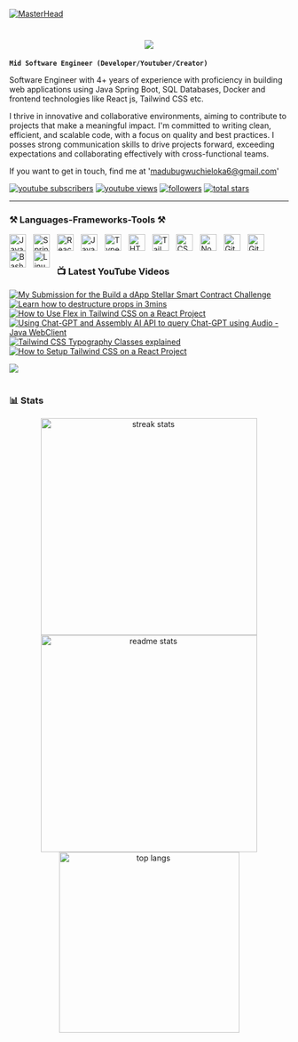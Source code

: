 
[![MasterHead](https://media.licdn.com/dms/image/D4D16AQETU_oHMfeilA/profile-displaybackgroundimage-shrink_350_1400/0/1717535297685?e=1723680000&v=beta&t=T6CLZdG11BXgtzUdv8gezqei2nrL_VLjPghh8g7JfJo)](https://linkedin.com/in/chieloka-madubugwu-java)

#
<h1 align="center">
    <img src="https://readme-typing-svg.herokuapp.com/?font=Righteous&size=35&center=true&vCenter=true&width=500&height=70&duration=4000&lines=Hi+There!+👋;+I'm+Chieloka+Madubugwu!;" />
</h1>

**`Mid Software Engineer (Developer/Youtuber/Creator)`**

Software Engineer with 4+ years of experience with proficiency in building web applications using Java Spring Boot, SQL Databases, Docker and frontend technologies like React js, Tailwind CSS etc. 

I thrive in innovative and collaborative environments, aiming to contribute to projects that make a meaningful impact. I'm committed to writing clean, efficient, and scalable code, with a focus on quality and best practices. I posses strong communication skills to drive projects forward, exceeding expectations and collaborating effectively with cross-functional teams.

If you want to get in touch, find me at 'madubugwuchieloka6@gmail.com'

   <p align="left">
      <a href="https://www.youtube.com/@chielokacodes?sub_confirmation=1">
         <img alt="youtube subscribers" title="Subscribe to my YouTube channel" src="https://custom-icon-badges.demolab.com/youtube/channel/subscribers/UCxeidn-jDJX0699p2XM3xhA?color=%23E05D44&label=SUBSCRIBE&logo=video&logoColor=white&style=for-the-badge&labelColor=CE4630"/></a> 
      <a href="https://www.youtube.com/@chielokacodes">
         <img alt="youtube views" title="YouTube views" src="https://custom-icon-badges.demolab.com/youtube/channel/views/UCxeidn-jDJX0699p2XM3xhA?color=%23E1AD0E&logo=eye&logoColor=white&style=for-the-badge&labelColor=C79600"/></a> 
      <a href="https://github.com/Chielokacode?tab=followers">
         <img alt="followers" title="Follow me on Github" src="https://custom-icon-badges.demolab.com/github/followers/chielokacode?color=236ad3&labelColor=1155ba&style=for-the-badge&logo=person-add&label=Follow&logoColor=white"/></a>
      <a href="https://github.com/Chielokacode?tab=repositories&sort=stargazers">
         <img alt="total stars" title="Total stars on GitHub" src="https://custom-icon-badges.demolab.com/github/stars/chielokacode?color=55960c&style=for-the-badge&labelColor=488207&logo=star"/></a>
   </p>

---
 ### ⚒️ Languages-Frameworks-Tools ⚒️

<img align="left" alt="Java" width="30px" style="padding-right:10px;" src="https://cdn.jsdelivr.net/gh/devicons/devicon/icons/java/java-original.svg"/>
<img align="left" alt="Spring" width="30px" style="padding-right:10px;" src="https://cdn.jsdelivr.net/gh/devicons/devicon/icons/spring/spring-original.svg" />
<img align="left" alt="React" width="30px" style="padding-right:10px;" src="https://cdn.jsdelivr.net/gh/devicons/devicon/icons/react/react-original.svg" />
<img align="left" alt="JavaScript" width="30px" style="padding-right:10px;" src="https://cdn.jsdelivr.net/gh/devicons/devicon/icons/javascript/javascript-plain.svg" />
<img align="left" alt="TypeScript" width="30px" style="padding-right:10px;" src="https://cdn.jsdelivr.net/gh/devicons/devicon/icons/typescript/typescript-plain.svg" />
<img align="left" alt="HTML" width="30px" style="padding-right:10px;" src="https://cdn.jsdelivr.net/gh/devicons/devicon/icons/html5/html5-plain.svg" />
<img align="left" alt="Tailwind CSS" width="30px" style="padding-right:10px;" src="https://upload.wikimedia.org/wikipedia/commons/d/d5/Tailwind_CSS_Logo.svg" />
<img align="left" alt="CSS" width="30px" style="padding-right:10px;" src="https://cdn.jsdelivr.net/gh/devicons/devicon/icons/css3/css3-plain.svg" />
<img align="left" alt="NodeJS" width="30px" style="padding-right:10px;" src="https://cdn.jsdelivr.net/gh/devicons/devicon/icons/nodejs/nodejs-original.svg" />
<img align="left" alt="GitHub" width="30px" style="padding-right:10px;" src="https://cdn.jsdelivr.net/gh/devicons/devicon/icons/github/github-original.svg" />
<img align="left" alt="Git" width="30px" style="padding-right:10px;" src="https://cdn.jsdelivr.net/gh/devicons/devicon/icons/git/git-original.svg" />
<img align="left" alt="Bash" width="30px" style="padding-right:10px;" src="https://cdn.jsdelivr.net/gh/devicons/devicon/icons/bash/bash-original.svg" />
<img align="left" alt="Linux" width="30px" style="padding-right:10px;" src="https://cdn.jsdelivr.net/gh/devicons/devicon/icons/linux/linux-original.svg" />

<br />

#

### 📺 Latest YouTube Videos

<!-- BEGIN YOUTUBE-CARDS -->
[![My Submission for the Build a dApp Stellar Smart Contract Challenge](https://ytcards.demolab.com/?id=Jsl7OfSNfOw&title=My+Submission+for+the+Build+a+dApp+Stellar+Smart+Contract+Challenge&lang=en&timestamp=1723747198&background_color=%230d1117&title_color=%23ffffff&stats_color=%23dedede&max_title_lines=1&width=250&border_radius=5&duration=926 "My Submission for the Build a dApp Stellar Smart Contract Challenge")](https://www.youtube.com/watch?v=Jsl7OfSNfOw)
[![Learn how to destructure props in 3mins](https://ytcards.demolab.com/?id=2phWBRnLmL4&title=Learn+how+to+destructure+props+in+3mins&lang=en&timestamp=1721366854&background_color=%230d1117&title_color=%23ffffff&stats_color=%23dedede&max_title_lines=1&width=250&border_radius=5&duration=178 "Learn how to destructure props in 3mins")](https://www.youtube.com/watch?v=2phWBRnLmL4)
[![How to Use Flex in Tailwind CSS on a React Project](https://ytcards.demolab.com/?id=co4XRwX0ISo&title=How+to+Use+Flex+in+Tailwind+CSS+on+a+React+Project&lang=en&timestamp=1721210945&background_color=%230d1117&title_color=%23ffffff&stats_color=%23dedede&max_title_lines=1&width=250&border_radius=5&duration=2690 "How to Use Flex in Tailwind CSS on a React Project")](https://www.youtube.com/watch?v=co4XRwX0ISo)
[![Using Chat-GPT and Assembly AI API to query Chat-GPT using Audio - Java WebClient](https://ytcards.demolab.com/?id=HWpWCEFklLw&title=Using+Chat-GPT+and+Assembly+AI+API+to+query+Chat-GPT+using+Audio+-+Java+WebClient&lang=en&timestamp=1721036839&background_color=%230d1117&title_color=%23ffffff&stats_color=%23dedede&max_title_lines=1&width=250&border_radius=5&duration=289 "Using Chat-GPT and Assembly AI API to query Chat-GPT using Audio - Java WebClient")](https://www.youtube.com/watch?v=HWpWCEFklLw)
[![Tailwind CSS Typography Classes explained](https://ytcards.demolab.com/?id=y0SRVJVpBFU&title=Tailwind+CSS+Typography+Classes+explained&lang=en&timestamp=1721036025&background_color=%230d1117&title_color=%23ffffff&stats_color=%23dedede&max_title_lines=1&width=250&border_radius=5&duration=1769 "Tailwind CSS Typography Classes explained")](https://www.youtube.com/watch?v=y0SRVJVpBFU)
[![How to Setup Tailwind CSS on a React Project](https://ytcards.demolab.com/?id=Cn7EicKXMgg&title=How+to+Setup+Tailwind+CSS+on+a+React+Project&lang=en&timestamp=1720960274&background_color=%230d1117&title_color=%23ffffff&stats_color=%23dedede&max_title_lines=1&width=250&border_radius=5&duration=539 "How to Setup Tailwind CSS on a React Project")](https://www.youtube.com/watch?v=Cn7EicKXMgg)
<!-- END YOUTUBE-CARDS -->

[<img src="https://custom-icon-badges.demolab.com/badge/-Subscribe%20For%20More-red?style=for-the-badge&logo=video&logoColor=white"/>](https://www.youtube.com/@chielokacodes?sub_confirmation=1)

#

### 📊 Stats

<div align=center>
  <img width=390 src="https://github-readme-streak-stats-salesp07.vercel.app/?user=chielokacode&count_private=true&theme=react&border_radius=10" alt="streak stats"/>
  <img width=390 src="https://github-readme-stats-salesp07.vercel.app/api?username=chielokacode&count_private=true&show_icons=true&theme=react&rank_icon=github&border_radius=10" alt="readme stats" />
  <br/>
  <img width=325 align="center" src="https://github-readme-stats.vercel.app/api/top-langs/?username=chielokacode&hide=HTML&langs_count=8&layout=donut-vertical&theme=react&border_radius=10&size_weight=0.5&count_weight=0.5&exclude_repo=github-readme-stats" alt="top langs" />
</div>

#

[youtube]: https://youtube.com/@chielokacodes
